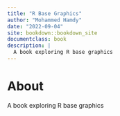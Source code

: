 ```yaml
--- 
title: "R Base Graphics"
author: "Mohammed Hamdy"
date: "2022-09-04"
site: bookdown::bookdown_site
documentclass: book
description: |
  A book exploring R base graphics
---
```


# About

A book exploring R base graphics

